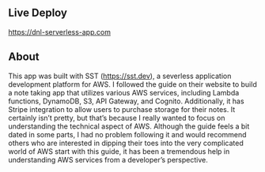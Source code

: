 ## Live Deploy
https://dnl-serverless-app.com

## About
This app was built with SST (https://sst.dev), a severless application development platform for AWS. I followed the guide on their website to build a note taking app that utilizes various AWS services, including Lambda functions, DynamoDB, S3, API Gateway, and Cognito. Additionally, it has Stripe integration to allow users to purchase storage for their notes. It certainly isn’t pretty, but that’s because I really wanted to focus on understanding the technical aspect of AWS. Although the guide feels a bit dated in some parts, I had no problem following it and would recommend others who are interested in dipping their toes into the very complicated world of AWS start with this guide, it has been a tremendous help in understanding AWS services from a developer’s perspective.
